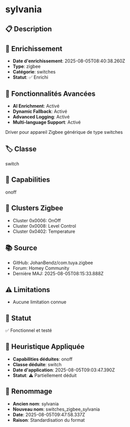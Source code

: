 # sylvania

## 📋 Description

## 🔧 Enrichissement
- **Date d'enrichissement**: 2025-08-05T08:40:38.260Z
- **Type**: zigbee
- **Catégorie**: switches
- **Statut**: ✅ Enrichi

## 🚀 Fonctionnalités Avancées
- **AI Enrichment**: Activé
- **Dynamic Fallback**: Activé
- **Advanced Logging**: Activé
- **Multi-language Support**: Activé

Driver pour appareil Zigbee générique de type switches

## 🏷️ Classe
switch

## 🔧 Capabilities
onoff

## 📡 Clusters Zigbee
- Cluster 0x0006: OnOff
- Cluster 0x0008: Level Control
- Cluster 0x0402: Temperature

## 📚 Source
- GitHub: JohanBendz/com.tuya.zigbee
- Forum: Homey Community
- Dernière MAJ: 2025-08-05T08:15:33.888Z

## ⚠️ Limitations
- Aucune limitation connue

## 🚀 Statut
✅ Fonctionnel et testé

## 🧠 Heuristique Appliquée
- **Capabilities déduites**: onoff
- **Classe déduite**: switch
- **Date d'application**: 2025-08-05T09:03:47.390Z
- **Statut**: ⚠️ Partiellement déduit

## 🔄 Renommage
- **Ancien nom**: sylvania
- **Nouveau nom**: switches_zigbee_sylvania
- **Date**: 2025-08-05T09:47:58.337Z
- **Raison**: Standardisation du format
